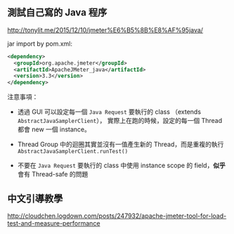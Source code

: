 測試自己寫的 Java 程序
---------------------

http://tonylit.me/2015/12/10/jmeter%E6%B5%8B%E8%AF%95java/

jar import by pom.xml:

  ```xml
  <dependency>
    <groupId>org.apache.jmeter</groupId>
    <artifactId>ApacheJMeter_java</artifactId>
    <version>3.3</version>
  </dependency>
  ```


注意事項：

- 透過 GUI 可以設定每一個 `Java Request` 要執行的 class （extends `AbstractJavaSamplerClient`），
  實際上在跑的時候，設定的每一個 Thread 都會 new 一個 instance。

- Thread Group 中的迴圈其實並沒有一值產生新的 Thread，而是重複的執行 `AbstractJavaSamplerClient.runTest()`

- 不要在 `Java Request` 要執行的 class 中使用 instance scope 的 field，**似乎**會有 Thread-safe 的問題


中文引導教學
-----------

http://cloudchen.logdown.com/posts/247932/apache-jmeter-tool-for-load-test-and-measure-performance
